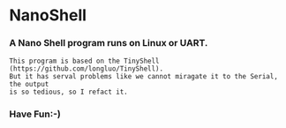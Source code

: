   NanoShell
======================================

### A Nano Shell program runs on Linux or UART.

    This program is based on the TinyShell (https://github.com/longluo/TinyShell).
    But it has serval problems like we cannot miragate it to the Serial, the output
    is so tedious, so I refact it.

### Have Fun:-)
